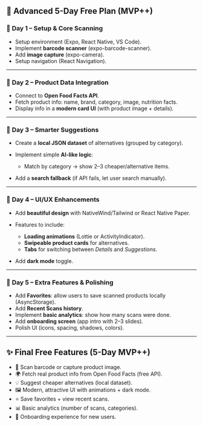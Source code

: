 ## 📌 Advanced 5-Day Free Plan (MVP++)

### 🔹 **Day 1 – Setup & Core Scanning**

* Setup environment (Expo, React Native, VS Code).
* Implement **barcode scanner** (expo-barcode-scanner).
* Add **image capture** (expo-camera).
* Setup navigation (React Navigation).

---

### 🔹 **Day 2 – Product Data Integration**

* Connect to **Open Food Facts API**.
* Fetch product info: name, brand, category, image, nutrition facts.
* Display info in a **modern card UI** (with product image + details).

---

### 🔹 **Day 3 – Smarter Suggestions**

* Create a **local JSON dataset** of alternatives (grouped by category).
* Implement simple **AI-like logic**:

  * Match by category → show 2–3 cheaper/alternative items.
* Add a **search fallback** (if API fails, let user search manually).

---

### 🔹 **Day 4 – UI/UX Enhancements**

* Add **beautiful design** with NativeWind/Tailwind or React Native Paper.
* Features to include:

  * **Loading animations** (Lottie or ActivityIndicator).
  * **Swipeable product cards** for alternatives.
  * **Tabs** for switching between *Details* and *Suggestions*.
* Add **dark mode** toggle.

---

### 🔹 **Day 5 – Extra Features & Polishing**

* Add **Favorites**: allow users to save scanned products locally (AsyncStorage).
* Add **Recent Scans history**.
* Implement **basic analytics**: show how many scans were done.
* Add **onboarding screen** (app intro with 2–3 slides).
* Polish UI (icons, spacing, shadows, colors).

---

## ✨ Final Free Features (5-Day MVP++)

* 📸 Scan barcode or capture product image.
* 🌍 Fetch real product info from Open Food Facts (free API).
* 💡 Suggest cheaper alternatives (local dataset).
* 🖼️ Modern, attractive UI with animations + dark mode.
* ⭐ Save favorites + view recent scans.
* 📊 Basic analytics (number of scans, categories).
* 🎉 Onboarding experience for new users.
